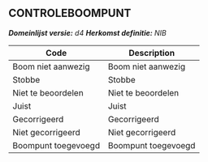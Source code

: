 ## CONTROLEBOOMPUNT

*__Domeinlijst versie:__ d4*
*__Herkomst definitie:__ NIB*

|__Code__ |__Description__	|
|	---	|	---	|
| Boom niet aanwezig | Boom niet aanwezig |
| Stobbe | Stobbe |
| Niet te beoordelen | Niet te beoordelen |
| Juist | Juist |
| Gecorrigeerd | Gecorrigeerd |
| Niet gecorrigeerd | Niet gecorrigeerd |
| Boompunt toegevoegd | Boompunt toegevoegd |
